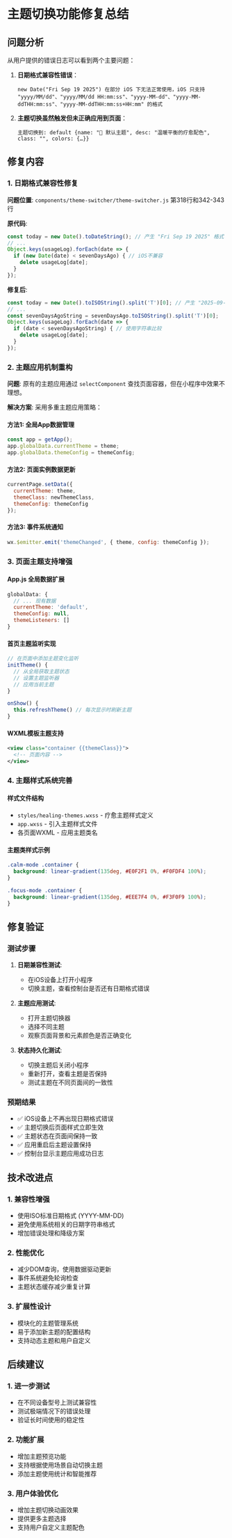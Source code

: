 # 主题切换功能修复总结

## 问题分析

从用户提供的错误日志可以看到两个主要问题：

1. **日期格式兼容性错误**：
   ```
   new Date("Fri Sep 19 2025") 在部分 iOS 下无法正常使用，iOS 只支持 "yyyy/MM/dd"、"yyyy/MM/dd HH:mm:ss"、"yyyy-MM-dd"、"yyyy-MM-ddTHH:mm:ss"、"yyyy-MM-ddTHH:mm:ss+HH:mm" 的格式
   ```

2. **主题切换虽然触发但未正确应用到页面**：
   ```
   主题切换到: default {name: "🌸 默认主题", desc: "温暖平衡的疗愈配色", class: "", colors: {…}}
   ```

## 修复内容

### 1. 日期格式兼容性修复

**问题位置**: `components/theme-switcher/theme-switcher.js` 第318行和342-343行

**原代码**:
```javascript
const today = new Date().toDateString(); // 产生 "Fri Sep 19 2025" 格式
// ...
Object.keys(usageLog).forEach(date => {
  if (new Date(date) < sevenDaysAgo) { // iOS不兼容
    delete usageLog[date];
  }
});
```

**修复后**:
```javascript
const today = new Date().toISOString().split('T')[0]; // 产生 "2025-09-19" 格式
// ...
const sevenDaysAgoString = sevenDaysAgo.toISOString().split('T')[0];
Object.keys(usageLog).forEach(date => {
  if (date < sevenDaysAgoString) { // 使用字符串比较
    delete usageLog[date];
  }
});
```

### 2. 主题应用机制重构

**问题**: 原有的主题应用通过 `selectComponent` 查找页面容器，但在小程序中效果不理想。

**解决方案**: 采用多重主题应用策略：

#### 方法1: 全局App数据管理
```javascript
const app = getApp();
app.globalData.currentTheme = theme;
app.globalData.themeConfig = themeConfig;
```

#### 方法2: 页面实例数据更新
```javascript
currentPage.setData({
  currentTheme: theme,
  themeClass: newThemeClass,
  themeConfig: themeConfig
});
```

#### 方法3: 事件系统通知
```javascript
wx.$emitter.emit('themeChanged', { theme, config: themeConfig });
```

### 3. 页面主题支持增强

#### App.js 全局数据扩展
```javascript
globalData: {
  // ... 现有数据
  currentTheme: 'default',
  themeConfig: null,
  themeListeners: []
}
```

#### 首页主题监听实现
```javascript
// 在页面中添加主题变化监听
initTheme() {
  // 从全局获取主题状态
  // 设置主题监听器
  // 应用当前主题
}

onShow() {
  this.refreshTheme() // 每次显示时刷新主题
}
```

#### WXML模板主题支持
```xml
<view class="container {{themeClass}}">
  <!-- 页面内容 -->
</view>
```

### 4. 主题样式系统完善

#### 样式文件结构
- `styles/healing-themes.wxss` - 疗愈主题样式定义
- `app.wxss` - 引入主题样式文件
- 各页面WXML - 应用主题类名

#### 主题类样式示例
```css
.calm-mode .container {
  background: linear-gradient(135deg, #E0F2F1 0%, #F0FDF4 100%);
}

.focus-mode .container {
  background: linear-gradient(135deg, #EEE7F4 0%, #F3F0F9 100%);
}
```

## 修复验证

### 测试步骤
1. **日期兼容性测试**:
   - 在iOS设备上打开小程序
   - 切换主题，查看控制台是否还有日期格式错误

2. **主题应用测试**:
   - 打开主题切换器
   - 选择不同主题
   - 观察页面背景和元素颜色是否正确变化

3. **状态持久化测试**:
   - 切换主题后关闭小程序
   - 重新打开，查看主题是否保持
   - 测试主题在不同页面间的一致性

### 预期结果
- ✅ iOS设备上不再出现日期格式错误
- ✅ 主题切换后页面样式立即生效  
- ✅ 主题状态在页面间保持一致
- ✅ 应用重启后主题设置保持
- ✅ 控制台显示主题应用成功日志

## 技术改进点

### 1. 兼容性增强
- 使用ISO标准日期格式 (YYYY-MM-DD)
- 避免使用系统相关的日期字符串格式
- 增加错误处理和降级方案

### 2. 性能优化
- 减少DOM查询，使用数据驱动更新
- 事件系统避免轮询检查
- 主题状态缓存减少重复计算

### 3. 扩展性设计
- 模块化的主题管理系统
- 易于添加新主题的配置结构
- 支持动态主题和用户自定义

## 后续建议

### 1. 进一步测试
- 在不同设备型号上测试兼容性
- 测试极端情况下的错误处理
- 验证长时间使用的稳定性

### 2. 功能扩展
- 增加主题预览功能
- 支持根据使用场景自动切换主题
- 添加主题使用统计和智能推荐

### 3. 用户体验优化
- 增加主题切换动画效果
- 提供更多主题选择
- 支持用户自定义主题配色
